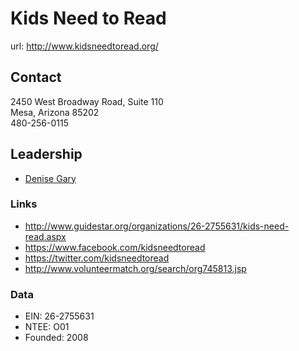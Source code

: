 # Kids Need to Read

url: http://www.kidsneedtoread.org/

## Contact
2450 West Broadway Road, Suite 110  
Mesa, Arizona 85202  
480-256-0115

## Leadership
- [Denise Gary](../person/denise-gary.md)


### Links
- http://www.guidestar.org/organizations/26-2755631/kids-need-read.aspx
- https://www.facebook.com/kidsneedtoread
- https://twitter.com/kidsneedtoread
- http://www.volunteermatch.org/search/org745813.jsp

### Data
- EIN: 26-2755631
- NTEE: O01
- Founded: 2008
